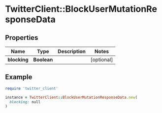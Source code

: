 # TwitterClient::BlockUserMutationResponseData

## Properties

| Name | Type | Description | Notes |
| ---- | ---- | ----------- | ----- |
| **blocking** | **Boolean** |  | [optional] |

## Example

```ruby
require 'twitter_client'

instance = TwitterClient::BlockUserMutationResponseData.new(
  blocking: null
)
```

